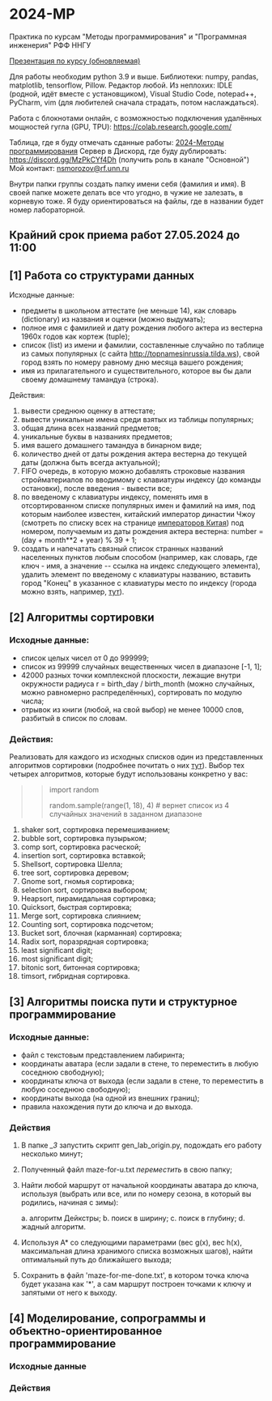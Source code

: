 # 2024-MP
Практика по курсам "Методы программирования" и "Программная инженерия" РФФ ННГУ

[Презентация по курсу (обновляемая)](https://docs.google.com/presentation/d/1wmYjy5QDoYECEHi7NAAINPulU9pLsaIi-aLaUppspps/edit?usp=sharing)

Для работы необходим python 3.9 и выше. Библиотеки: numpy, pandas, matplotlib, tensorflow, Pillow. Редактор любой. Из неплохих: IDLE (родной, идёт вместе с установщиком), Visual Studio Code, notepad++, PyCharm, vim (для любителей сначала страдать, потом наслаждаться).

Работа с блокнотами онлайн, с возможностью подключения удалённых мощностей гугла (GPU, TPU): https://colab.research.google.com/

Таблица, где я буду отмечать сданные работы: [2024-Методы программирования](https://docs.google.com/spreadsheets/d/1ZWUKtqh-tL6q9-Yp9E7JzbmENkRBfSRvh4vgdkGI640/edit?usp=sharing)
Сервер в Дискорд, где буду дублировать: https://discord.gg/MzPkCYf4Dh (получить роль в канале "Основной") Мой контакт: nsmorozov@rf.unn.ru

Внутри папки группы создать папку имени себя (фамилия и имя). В своей папке можете делать все что угодно, в чужие не залезать, в корневую тоже. Я буду ориентироваться на файлы, где в названии будет номер лабораторной.

## Крайний срок приема работ 27.05.2024 до 11:00

## [1] Работа со структурами данных
	
Исходные данные:

- предметы в школьном аттестате (не меньше 14), как словарь (dictionary) из названия и оценки (можно выдумать);  
- полное имя с фамилией и дату рождения любого актера из вестерна 1960х годов как кортеж (tuple);  
- список (list) из имени и фамилии, составленные случайно по таблице из самых популярных (с сайта http://topnamesinrussia.tilda.ws), свой город взять по номеру равному дню месяца вашего рождения;  
- имя из прилагательного и существительного, которое вы бы дали своему домашнему тамандуа (строка).  

Действия:

1) вывести среднюю оценку в аттестате;  
2) вывести уникальные имена среди взятых из таблицы популярных;  
3) общая длина всех названий предметов;
4) уникальные буквы в названиях предметов;  
5) имя вашего домашнего тамандуа в бинарном виде;  
6) количество дней от даты рождения актера вестерна до текущей даты (должна быть всегда актуальной);  
7) FIFO очередь, в которую можно добавлять строковые названия стройматериалов по вводимому с клавиатуры индексу (до команды остановки), после введения - вывести все;  
8) по введеному с клавиатуры индексу, поменять имя в отсортированном списке популярных имен и фамилий на имя, под которым наиболее известен, китайский император династии Чжоу (смотреть по списку всех на странице [императоров Китая](https://ru.wikipedia.org/wiki/%D0%A1%D0%BF%D0%B8%D1%81%D0%BE%D0%BA_%D0%B8%D0%BC%D0%BF%D0%B5%D1%80%D0%B0%D1%82%D0%BE%D1%80%D0%BE%D0%B2_%D0%9A%D0%B8%D1%82%D0%B0%D1%8F)) под номером, получаемым из даты рождения актера вестерна: number = (day + month**2 + year) % 39 + 1;
9) создать и напечатать связный список странных названий населенных пунктов любым способом (например, как словарь, где ключ - имя, а значение -- ссылка на индекс следующего элемента), удалить элемент по введеному с клавиатуры названию, вставить город "Конец" в указанное с клавиатуры место по индексу (города можно взять, например, [тут](https://otvet.mail.ru/question/6569057?ysclid=ltr68erdei646061545)).



## [2] Алгоритмы сортировки

### Исходные данные:

- список целых чисел от 0 до 999999;
- список из 99999 случайных вещественных чисел в диапазоне [-1, 1];
- 42000 разных точки комплексной плоскости, лежащие внутри окружности радиуса r = birth_day / birth_month (можно случайных, можно равномерно распределённых), сортировать по модулю числа;
- отрывок из книги (любой, на свой выбор) не менее 10000 слов, разбитый в список по словам.

### Действия:

Реализовать для каждого из исходных списков один из представленных алгоритмов сортировки (подробнее почитать о них [тут](https://habr.com/en/post/335920/)). Выбор тех четырех алгоритмов, которые будут использованы конкретно у вас: 

>>import random
>>
>>random.sample(range(1, 18), 4) # вернет список из 4 случайных значений в заданном диапазоне

1. shaker sort, сортировка перемешиванием;
2. bubble sort, сортировка пузырьком;
3. comp sort, сортировка расческой;
4. insertion sort, сортировка вставкой;
5. Shellsort, сортировка Шелла;
6. tree sort, сортировка деревом;
7. Gnome sort, гномья сортировка;
8. selection sort, сортировка выбором;
9. Heapsort, пирамидальная сортировка;
10. Quicksort, быстрая сортировка;
11. Merge sort, сортировка слиянием;
12. Counting sort, сортировка подсчетом;
13. Bucket sort, блочная (карманная) сортировка;
14. Radix sort, поразрядная сортировка;
15. least significant digit;
16. most significant digit;
17. bitonic sort, битонная сортировка;
18. timsort, гибридная сортировка.

## [3] Алгоритмы поиска пути и структурное программирование

### Исходные данные:

- файл с текстовым представлением лабиринта;
- координаты аватара (если задали в стене, то переместить в любую соседнюю свободную);
- координаты ключа от выхода (если задали в стене, то переместить в любую соседнюю свободную);
- координаты выхода (на одной из внешних границ);
- правила нахождения пути до ключа и до выхода.

### Действия

1. В папке *_3* запустить скрипт gen_lab_origin.py, подождать его работу несколько минут;
2. Полученный файл maze-for-u.txt *переместить* в свою папку;
3. Найти любой маршрут от начальной координаты аватара до ключа, используя (выбрать или все, или по номеру сезона, в который вы родились, начиная с зимы):

	a. алгоритм Дейкстры;
	b. поиск в ширину;
	c. поиск в глубину;
	d. жадный алгоритм.
	
4. Используя А* со следующими параметрами (вес g(x), вес h(x), максимальная длина хранимого списка возможных шагов), найти оптимальный путь до ближайшего выхода;
5. Сохранить в файл 'maze-for-me-done.txt', в котором точка ключа будет указана как '*', а сам маршрут построен точками к ключу и запятыми от него к выходу.


## [4] Моделирование, сопрограммы и объектно-ориентированное программирование

### Исходные данные

### Действия
